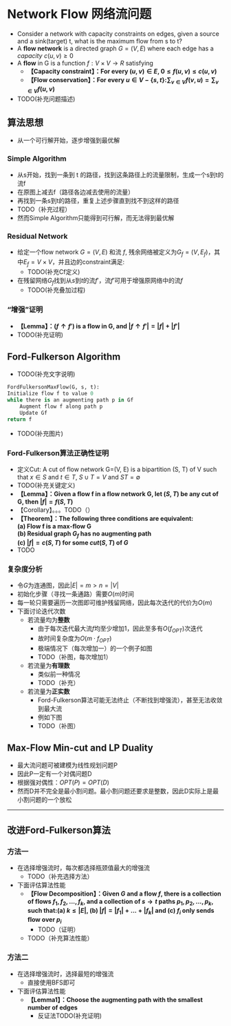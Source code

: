 # Network Flow 网络流问题
+ Consider a network with capacity constraints on edges, given a source and a sink(target) t, what is the maximum flow from s to t?
+ A **flow network** is a directed graph $G=(V, E)$ where each edge has a *capacity* $c(u, v)\geq 0$
+ A **flow** in G is a function $f:V\times V\rightarrow R$ satisfying
  + **【Capacity constraint】：For every $(u, v)\in E$, $0\leq f(u, v)\leq c(u, v)$**
  + **【Flow conservation】：For every $u\in V-\{s, t\}$:$\sum_{v\in V}f(v, u)=\sum_{v\in V}f(u, v)$**
+ TODO(补充问题描述)

## 算法思想
+ 从一个可行解开始，逐步增强到最优解
### Simple Algorithm
+ 从s开始，找到一条到 t 的路径，找到这条路径上的流量限制，生成一个s到t的流f
+ 在原图上减去f（路径各边减去使用的流量）
+ 再找到一条s到t的路径，重复上述步骤直到找不到这样的路径
+ TODO（补充过程）
+ 然而Simple Algorithm只能得到可行解，而无法得到最优解

### Residual Network
+ 给定一个flow network $G=(V, E)$ 和流 $f$, 残余网络被定义为$G_f = (V, E_f)$，其中$E_f = V\times V$，并且边的constraint满足:
  + TODO(补充Cf定义)
+ 在残留网络$G_f$找到从$s$到$t$的流$f'$，流$f'$可用于增强原网络中的流$f$
  + TODO(补充叠加过程)
### “增强”证明
+ **【Lemma】：$(f\uparrow f')$ is a flow in G, and $|f\uparrow f'|=|f|+|f'|$**
+ TODO(补充证明) 

## Ford-Fulkerson Algorithm
+ TODO(补充文字说明)
```python
FordFulkersonMaxFlow(G, s, t):
Initialize flow f to value 0
while there is an augmenting path p in Gf
    Augment flow f along path p
    Update Gf
return f
```
+ TODO(补充图片)

### Ford-Fulkerson算法正确性证明
+ 定义Cut: A cut of flow network G=(V, E) is a bipartition (S, T) of V such that $x\in S$ and $t\in T$, $S\cup T=V$ and $ST=\emptyset$
+ TODO(补充关键定义)
+ **【Lemma】：Given a flow f in a flow network G, let $(S, T)$ be any cut of G, then $|f|=f(S, T)$**
+ 【Corollary】。。。TODO（）
+ **【Theorem】：The following three conditions are equivalent:**  
  **(a) Flow f is a max-flow G**  
  **(b) Residual graph $G_f$ has no augmenting path**  
  **(c) $|f|=c(S, T)$ for some $cut(S, T)$ of $G$**
+ TODO

### 复杂度分析
+ 令$G$为连通图，因此$|E|=m>n=|V|$
+ 初始化步骤（寻找一条通路）需要$O(m)$时间
+ 每一轮只需要遍历一次图即可维护残留网络，因此每次迭代的代价为$O(m)$
+ 下面讨论迭代次数
  + 若流量均为**整数**
    + 由于每次迭代最大流$f$均至少增加1，因此至多有$O(f_{OPT})$次迭代
    + 故时间复杂度为$O(m\cdot f_{OPT})$
    + 极端情况下（每次增加一）的一个例子如图
    + TODO（补图，每次增加1）
  + 若流量为**有理数**
    + 类似前一种情况
    + TODO（补充）
  + 若流量为**正实数**
    + Ford-Fulkerson算法可能无法终止（不断找到增强流），甚至无法收敛到最大流
    + 例如下图
    + TODO（补图）

## Max-Flow Min-cut and LP Duality
+ 最大流问题可被建模为线性规划问题P
+ 因此P一定有一个对偶问题D
+ 根据强对偶性：$OPT(P)=OPT(D)$
+ 然而D并不完全是最小割问题。最小割问题还要求是整数，因此D实际上是最小割问题的一个放松

---
## 改进Ford-Fulkerson算法
### 方法一
+ 在选择增强流时，每次都选择瓶颈值最大的增强流
  + TODO（补充选择方法）
+ 下面评估算法性能
  + **【Flow Decomposition】：Given $G$ and a flow $f$, there is a collection of flows $f_1, f_2, ...,f_k$, and a collection of $s\rightarrow t$ paths $p_1, p_2, ...,p_k$, such that:(a) $k\leq |E|$, (b) $|f|=|f_1|+...+|f_k|$ and (c) $f_i$ only sends flow over $p_i$**
    + TODO（证明）
  + TODO（补充算法性能）

### 方法二
+ 在选择增强流时，选择最短的增强流
  + 直接使用BFS即可
+ 下面评估算法性能
  + **【Lemma1】：Choose the augmenting path with the smallest number of edges**
    + 反证法TODO(补充证明)